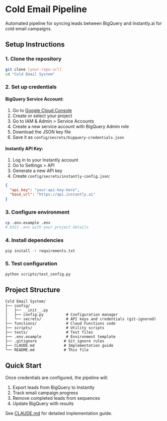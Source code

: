 # Cold Email Pipeline

Automated pipeline for syncing leads between BigQuery and Instantly.ai for cold email campaigns.

## Setup Instructions

### 1. Clone the repository
```bash
git clone [your-repo-url]
cd "Cold Email System"
```

### 2. Set up credentials

#### BigQuery Service Account:
1. Go to [Google Cloud Console](https://console.cloud.google.com)
2. Create or select your project
3. Go to IAM & Admin > Service Accounts
4. Create a new service account with BigQuery Admin role
5. Download the JSON key file
6. Save it as `config/secrets/bigquery-credentials.json`

#### Instantly API Key:
1. Log in to your Instantly account
2. Go to Settings > API
3. Generate a new API key
4. Create `config/secrets/instantly-config.json`:
```json
{
  "api_key": "your-api-key-here",
  "base_url": "https://api.instantly.ai"
}
```

### 3. Configure environment
```bash
cp .env.example .env
# Edit .env with your project details
```

### 4. Install dependencies
```bash
pip install -r requirements.txt
```

### 5. Test configuration
```bash
python scripts/test_config.py
```

## Project Structure
```
Cold Email System/
├── config/
│   ├── __init__.py
│   ├── config.py          # Configuration manager
│   └── secrets/           # API keys and credentials (git-ignored)
├── functions/             # Cloud Functions code
├── scripts/               # Utility scripts
├── tests/                 # Test files
├── .env.example           # Environment template
├── .gitignore            # Git ignore rules
├── CLAUDE.md             # Implementation guide
└── README.md             # This file
```

## Quick Start

Once credentials are configured, the pipeline will:
1. Export leads from BigQuery to Instantly
2. Track email campaign progress
3. Remove completed leads from sequences
4. Update BigQuery with results

See [CLAUDE.md](CLAUDE.md) for detailed implementation guide.